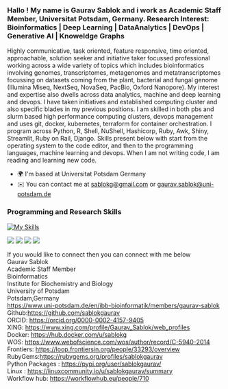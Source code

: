 ### Hallo ! My name is Gaurav Sablok and i work as Academic Staff Member, Universitat Potsdam, Germany. Research Interest: Bioinformatics |  Deep Learning | DataAnalytics | DevOps | Generative AI | Knoweldge Graphs

Highly communicative, task oriented, feature responsive, time oriented, approachable, solution seeker and initiative taker focussed professional working across a wide variety of topics which includes bioinformatics involving genomes, transcriptomes, metagenomes and metatranscriptomes focussing on datasets coming from the plant, bacterial and fungal genome (Illumina Miseq, NextSeq, NovaSeq, PacBio, Oxford Nanopore). My interest and expertise also dwells across data analytics, machine and deep learning and devops. I have taken initiatives and established computing cluster and also specific blades in my previous positions. I am skilled in both pbs and slurm based high performance computing clusters, devops management and uses git, docker, kubernetes, terraform for container orchestration. I program across Python, R, Shell, NuShell, Hashicorp, Ruby, Awk, Shiny, Streamlit, Ruby on Rail, Django. Skills present below with start from the operating system to the code editor, and then to the programming languages, machine learning and devops. When I am not writing code, I am reading and learning new code. 

*   🌍  I'm based at Universitat Potsdam Germany
*   ✉️  You can contact me at [sablokg@gmail.com](mailto:sablokg@gmail.com) or [gaurav.sablok@uni-potsdam.de](mailto:gaurav.sablok@uni-potsdam.de)

### Programming and Research Skills
[![My Skills](https://skillicons.dev/icons?i=linux,vscode,aws,bash,docker,github,fastapi,kubernetes,pytorch,py,regex,r,django,ruby,rails,sklearn,tensorflow,terraform&perline=20&theme=light)](https://skillicons.dev) 

![](http://github-profile-summary-cards.vercel.app/api/cards/profile-details?username=sablokgaurav&theme=vue)
![](http://github-profile-summary-cards.vercel.app/api/cards/repos-per-language?username=sablokgaurav&theme=vue)
![](http://github-profile-summary-cards.vercel.app/api/cards/most-commit-language?username=sablokgaurav&theme=vue)
![](http://github-profile-summary-cards.vercel.app/api/cards/productive-time?username=vn7n24fzkq&theme=vue&utcOffset=8)


If you would like to connect then you can connect with me below \
Gaurav Sablok \
Academic Staff Member \
Bioinformatics \
Institute for Biochemistry and Biology \
University of Potsdam \
Potsdam,Germany \
https://www.uni-potsdam.de/en/ibb-bioinformatik/members/gaurav-sablok \
Github:https://github.com/sablokgaurav \
ORCID: https://orcid.org/0000-0002-4157-9405 \
XING: https://www.xing.com/profile/Gaurav_Sablok/web_profiles \
Docker: https://hub.docker.com/u/sablokg \
WOS: https://www.webofscience.com/wos/author/record/C-5940-2014 \
Frontiers: https://loop.frontiersin.org/people/33293/overview \
RubyGems:https://rubygems.org/profiles/sablokgaurav \
Python Packages : https://pypi.org/user/sablokgaurav/ \
Linux : https://linuxcommunity.io/u/sablokgaurav/summary \
Workflow hub: https://workflowhub.eu/people/710 
